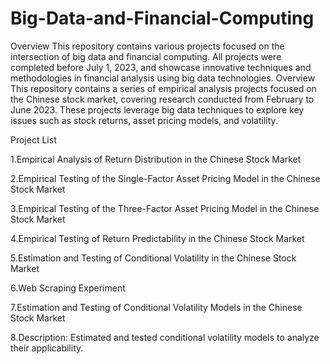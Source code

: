 # Big-Data-and-Financial-Computing
Overview
This repository contains various projects focused on the intersection of big data and financial computing. All projects were completed before July 1, 2023, and showcase innovative techniques and methodologies in financial analysis using big data technologies.
Overview
This repository contains a series of empirical analysis projects focused on the Chinese stock market, covering research conducted from February to June 2023. These projects leverage big data techniques to explore key issues such as stock returns, asset pricing models, and volatility.

Project List

1.Empirical Analysis of Return Distribution in the Chinese Stock Market

2.Empirical Testing of the Single-Factor Asset Pricing Model in the Chinese Stock Market

3.Empirical Testing of the Three-Factor Asset Pricing Model in the Chinese Stock Market

4.Empirical Testing of Return Predictability in the Chinese Stock Market

5.Estimation and Testing of Conditional Volatility in the Chinese Stock Market

6.Web Scraping Experiment

7.Estimation and Testing of Conditional Volatility Models in the Chinese Stock Market

8.Description: Estimated and tested conditional volatility models to analyze their applicability.

